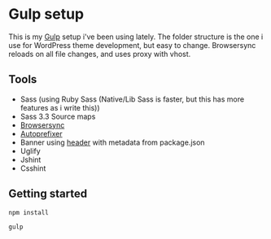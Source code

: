 # Gulp setup

This is my [Gulp](http://gulpjs.com) setup i've been using lately. The folder structure is the one i use for WordPress theme development, but easy to change. Browsersync reloads on all file changes, and uses proxy with vhost.

## Tools

+ Sass (using Ruby Sass (Native/Lib Sass is faster, but this has more features as i write this))
+ Sass 3.3 Source maps
+ [Browsersync](http://browsersync.io)
+ [Autoprefixer](https://github.com/ai/autoprefixer)
+ Banner using [header](https://www.npmjs.org/package/gulp-header) with metadata from package.json
+ Uglify
+ Jshint
+ Csshint

## Getting started

	npm install

	gulp